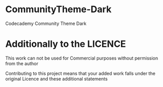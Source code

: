 # CommunityTheme-Dark
Codecademy Community Theme Dark

# Additionally to the LICENCE

This work can not be used for Commercial purposes without permission from the author

Contributing to this project means that your added work falls under the original Licence and these additional statements
